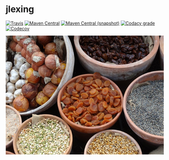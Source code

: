 jlexing
===

[![Travis](https://img.shields.io/travis/io7m/jlexing.png?style=flat-square)](https://travis-ci.org/io7m/jlexing)
[![Maven Central](https://img.shields.io/maven-central/v/com.io7m.jlexing/com.io7m.jlexing.png?style=flat-square)](http://search.maven.org/#search%7Cga%7C1%7Cg%3A%22com.io7m.jlexing%22)
[![Maven Central (snapshot)](https://img.shields.io/nexus/s/https/oss.sonatype.org/com.io7m.jlexing/com.io7m.jlexing.svg?style=flat-square)](https://oss.sonatype.org/content/repositories/snapshots/com/io7m/jlexing/)
[![Codacy grade](https://img.shields.io/codacy/grade/cefa9aa1e44d4796babbf77c2747d264.png?style=flat-square)](https://www.codacy.com/app/github_79/jlexing)
[![Codecov](https://img.shields.io/codecov/c/github/io7m/jlexing.png?style=flat-square)](https://codecov.io/gh/io7m/jlexing)

![jlexing](./src/site/resources/jlexing.jpg?raw=true)

